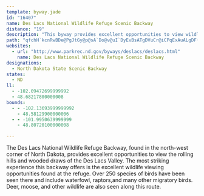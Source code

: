 ```yaml
---
template: byway.jade
id: "16407"
name: Des Lacs National Wildlife Refuge Scenic Backway
distance: "19"
description: "This byway provides excellent opportunities to view wildlife in a natural setting including nesting and brood-rearing waterfowl, raptors and other migratory birds."
path: "qfchH`kcnRwBDe@PgJtGy@p@sA`Do@v@uI`DyEvBsATgDVuCr@iCPqExAuALgDF{F`A}DPyEp@wBLoD?gHkByAg@yAuAgBqCYG_AJo@T[p@SlBI`EEj@Oj@c@T_AXaEN_EfAyCTcB\\}CPo@LyCnBmAj@{FlAeDpAo@AYF]j@Qt@Y\\c@Ry@@sB\\yAc@eANwDhAyAjAgAVyCzAo@E_@OiBT_@Aw@w@aAAmA_@U?yAtAOj@I|@e@rAg@z@iHfHg@|@e@nAo@fC]r@e@b@yAPo@ZoBxCaDhIeAjAq@fA_CjFy@xDgDfE_@`AkA~EOx@CdAIh@iCdF_AlEYj@u@z@s@jD}@zFqAxKi@fBmAxBiCrDcAl@eOzCoCHkCx@e@?iCScC@mDs@kHaC{@q@{D_FiAsCuAgBy@aDyByEyAwA_@}@cAyE_AsCM}@Ag@z@_DAuHJmBCsCGeD_@mDDy@d@uCB_FC}QmAqDg@aAw@y@i@QyAJsDnDqEdKeB~Ai@F[Eq@UkBqBiAgCaEsGeByBiByAiAgBkGcOYiAKcBHw@Vw@v@cAx@_@bD@jAGX_@Hq_@_BL{IEgWHyEFy@R_ABiTOqHBm@DoA^mAl@a@rAc@z@Y~@OhAM|SGl@SP[@mS_@iA^]f@A\\h@zECrBUvAmB`HsDnEyEjCs@XqDl@u@DwBWoDaAmAQyDIeS@]@SPq@DyyAG{QWsAeAmBr@cXPwVL_OGYln@?nxAtAEXSTkCLg@JKrDS`UaIlHkHlGmHl@Gn@FhBh@X@bF_@r@DjAl@bClC\\PvEy@Z?l@\\dDrDVBbH}Ex@eAdAyBzB_DnCmC~@s@bAKvCPbDm@hDFpEgAlGYxC]nBAbBWhCM`CR~Cm@hBDx@L|@r@TDXE`H{BbAQnBq@r@cAnAo@~@UrCcC|@m@hBm@bDaCn@q@rEsCjIgHlCeB~B{@x@m@vCwC^MzAsA~F}BjC{ArAgBvBgBhEeBvEgC`GwAtAg@^EhCr@fCa@r@FhCfAbHbAfEfBlCnBhB|@n@x@rBfE|ApB^|BrCrLnAlEXf@lFjEbA`@nAAt@^^z@|@~Bn@~Bf@nCj@rHl@xBbExKnAxCbBtChBpEd@bB\\j@lDdC`AfAnI`M~@~@hFdDnHtGxA~@bAd@lEhAtFbAvAJpGOnABfEXzKCdOaBrIsBfBmAxC_Dr@gA|B_FnCyGhA{D`Iya@TeA`FuL~@iG^}AbAaCbBsC|DmD`AkAnJcSdCsEl@s@bAg@hG_CzHqEvAa@xAK~A[dC}@fCuBvBwA~Ak@hB[`HmBbUyEp\\uClEcA|FsBlCg@hDQ`VoFrGw@vMaAvASrA]hAe@~@g@rBmBh@YTCr@~ArApAn@wChAyBbc@gj@zCoDNl@v@xFnAbHnAdGr@rBl@rAhA~A`C~B|CrDzC{Gx@qA~@_A|EqBbABnCx@rAg@~@cBnA{H\\sA^g@XSx@QtDWjEEbAc@t@q@n@w@l@mAVy@h@gFBsBYqC?a@b@{F`@}BdDwEn@_B~@sClBsCnC_Fr@yAnAoD^e@vC_BdAeB|DiQxAaDlAcB|FmF~CmDRa@Hs@x@{OXsBP_AbB_Fl@oCxAaGlCaIx@sBhAyBnB_DbAYn@EhA\\n@?rCi@j@s@h@gCb@s@vCmBrAwBp@g@|AY^SvCqDd@Kx@bAn@K~@yApEaJN_@JyARD~Ag@zCk@d@MxAy@d@i@pBgDdAgA|AgArDwBZ_@fAy@hCgAr@k@~DiEb@q@rCaGh@m@vFeFrDmExDsDvByC~C{E|H_IrAaAl@s@xCqGt@gAjGuGlEeDlGmEdAqAjD}GxC_EbCuCfDmFbLmSzDiG~A}@\\E`@V^~@Hr@AlBFl@Lb@TRXD^GlB_CXy@t@qEr@gCh@qA~@oAd@cAlAcDd@eBTe@bAmApEgDZQ~AYX_@f@yBx@aHZeAx@_AXg@ZsBBaANwAI[k@e@O_@@k@IY?a@Lk@Tq@bBsCbBoBr@uAdAmAl@_A~@aCrB{DNi@h@g@tBoEhAkAfA{ChHuKr@kDrAaCbBcBxCuBtAQ`Be@hAu@rBsCbDkBh@Mt@DlBZ~@GbCyCrD}@fMkFvA}@bA[t@E\\FxBrBvF_CbFaA`Pm@|@FlA`@h@b@hCtCnAdAhAj@nA^nAJrACrAM|A]jK}D^kBsDSmAS}Ai@qAi@wBqAcB}AeBuBgCaEeJaQkDyFcCoCaB}AuCuBW~@sCmBa@Oy@CicA?c@\\aBt@kBH_CvAcAdAoFnJy@~A}@xCgCzJ_EhQi@fBu@lA{JxMm@fAk@pBo@nEc@dBe@xAgDlIYb@_Az@sDlB}C|DUjAYdEMt@_AhC{MdYuYti@qB~C}OtRcA~@cIzJwUd\\qLvJo@t@wRjYwLjP_AvA{EtIkAxAi@d@ch@xa@cAj@iBh@gj@|HmBf@oAj@wAr@uC`C}BvCyBvDiVri@{LzWiKpTeDrGeItQcGfMqA|C"
websites: 
  - url: "http://www.parkrec.nd.gov/byways/deslacs/deslacs.html"
    name: Des Lacs National Wildlife Refuge Scenic Backway
designations: 
  - North Dakota State Scenic Backway
states: 
  - ND
ll: 
  - -102.09472699999992
  - 48.68217800000008
bounds: 
  - - -102.13693999999992
    - 48.58129900000006
  - - -101.9950639999999
    - 48.80720100000008

---
```


<p>The Des Lacs National Wildlife Refuge Backway, found in the north-west corner of North Dakota, provides excellent opportunities to view the rolling hills and wooded draws of the Des Lacs Valley.  The most striking experience this backway offers is the excellent wildlife viewing opportunities found at the refuge.  Over 250 species of birds have been seen there and include waterfowl, raptors,and many other migratory birds.  Deer, moose, and other wildlife are also seen along this route.</p>
